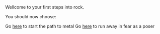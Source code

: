 Wellcome to your first steps into rock.

You should now choose:

Go [here](metal/metal.md) to start the path to metal
Go [here](posher/posher.md) to run away in fear as a poser